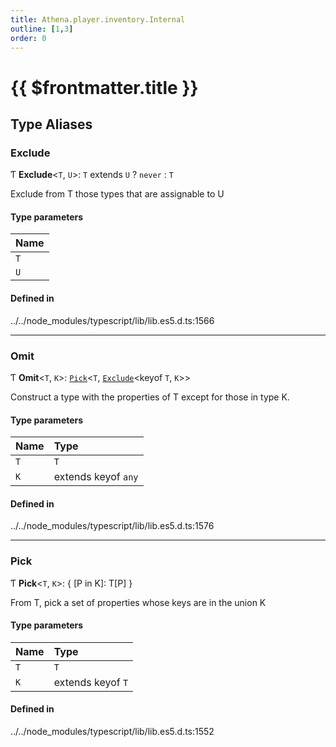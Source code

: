```yaml
---
title: Athena.player.inventory.Internal
outline: [1,3]
order: 0
---
```


# {{ $frontmatter.title }}


## Type Aliases

### Exclude

Ƭ **Exclude**<`T`, `U`\>: `T` extends `U` ? `never` : `T`

Exclude from T those types that are assignable to U

#### Type parameters

| Name |
| :------ |
| `T` |
| `U` |

#### Defined in

../../node_modules/typescript/lib/lib.es5.d.ts:1566

___

### Omit

Ƭ **Omit**<`T`, `K`\>: [`Pick`](server_player_inventory_Internal.md#Pick)<`T`, [`Exclude`](server_player_inventory_Internal.md#Exclude)<keyof `T`, `K`\>\>

Construct a type with the properties of T except for those in type K.

#### Type parameters

| Name | Type |
| :------ | :------ |
| `T` | `T` |
| `K` | extends keyof `any` |

#### Defined in

../../node_modules/typescript/lib/lib.es5.d.ts:1576

___

### Pick

Ƭ **Pick**<`T`, `K`\>: { [P in K]: T[P] }

From T, pick a set of properties whose keys are in the union K

#### Type parameters

| Name | Type |
| :------ | :------ |
| `T` | `T` |
| `K` | extends keyof `T` |

#### Defined in

../../node_modules/typescript/lib/lib.es5.d.ts:1552
